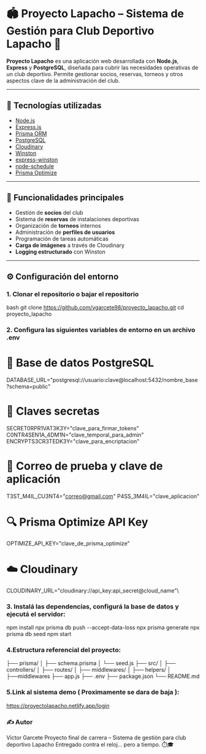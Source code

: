 # 🏟️ Proyecto Lapacho – Sistema de Gestión para Club Deportivo Lapacho 🏓

**Proyecto Lapacho** es una aplicación web desarrollada con **Node.js**, **Express** y **PostgreSQL**, diseñada para cubrir las necesidades operativas de un club deportivo. Permite gestionar socios, reservas, torneos y otros aspectos clave de la administración del club.

---

## 🚀 Tecnologías utilizadas

- [Node.js](https://nodejs.org/)
- [Express.js](https://expressjs.com/)
- [Prisma ORM](https://www.prisma.io/)
- [PostgreSQL](https://www.postgresql.org/)
- [Cloudinary](https://cloudinary.com/)
- [Winston](https://github.com/winstonjs/winston)
- [express-winston](https://github.com/bithavoc/express-winston)
- [node-schedule](https://github.com/node-schedule/node-schedule)
- [Prisma Optimize](https://prisma.ai/solutions/prisma-optimize/)

---

## 📌 Funcionalidades principales

- Gestión de **socios** del club
- Sistema de **reservas** de instalaciones deportivas
- Organización de **torneos** internos
- Administración de **perfiles de usuarios**
- Programación de tareas automáticas
- **Carga de imágenes** a través de Cloudinary
- **Logging estructurado** con Winston

---

## ⚙️ Configuración del entorno

### 1. Clonar el repositorio o bajar el repositorio

bash
git clone https://github.com/vgarcete98/proyecto_lapacho.git
cd proyecto_lapacho

### 2. Configura las siguientes variables de entorno en un archivo .env
# 🔐 Base de datos PostgreSQL
DATABASE_URL="postgresql://usuario:clave@localhost:5432/nombre_base?schema=public"

# 🔑 Claves secretas
SECRET0RPR1VAT3K3Y="clave_para_firmar_tokens"
C0NTR4SEN1A_4DM1N="clave_temporal_para_admin"
ENCRYPTS3CR3TEDK3Y="clave_para_encriptacion"

# 📧 Correo de prueba y clave de aplicación
T3ST_M4IL_CU3NT4="correo@gmail.com"
P4SS_3M4IL="clave_aplicacion"

# 🔍 Prisma Optimize API Key
OPTIMIZE_API_KEY="clave_de_prisma_optimize"

# ☁️ Cloudinary
CLOUDINARY_URL="cloudinary://api_key:api_secret@cloud_name"\


### 3. Instalá las dependencias, configurá la base de datos y ejecutá el servidor:
npm install
npx prisma db push --accept-data-loss
npx prisma generate
npx prisma db seed
npm start

### 4.Estructura referencial del proyecto:

├── prisma/
│   ├── schema.prisma
│   └── seed.js
├── src/
│   ├── controllers/
│   ├── routes/
│   ├── middlewares/
│   ├── helpers/
│   ├──middlewares
├── app.js
├── .env
├── package.json
└── README.md



### 5.Link al sistema demo ( Proximamente se dara de baja ):
https://proyectolapacho.netlify.app/login

### ✍️ Autor
Victor Garcete
Proyecto final de carrera – Sistema de gestión para club deportivo Lapacho
Entregado contra el reloj... pero a tiempo. ⏱️🎓

